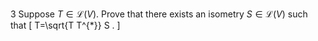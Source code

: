 3 Suppose $T \in \mathcal{L}(V)$. Prove that there exists an isometry $S \in \mathcal{L}(V)$ such that
\[
T=\sqrt{T T^{*}} S .
\]
